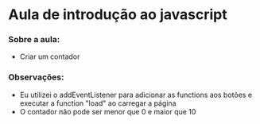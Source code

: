 # Aula de introdução ao javascript
### Sobre a aula:
 - Criar um contador

### Observações:
 - Eu utilizei o addEventListener para adicionar as functions aos botões e executar a function "load" ao carregar a página
 - O contador não pode ser menor que 0 e maior que 10
